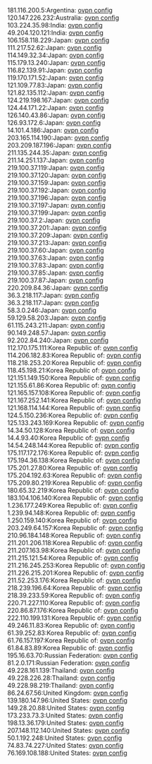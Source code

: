 181.116.200.5:Argentina: [ovpn config](vpn/181_116_200_5.ovpn)  
120.147.226.232:Australia: [ovpn config](vpn/120_147_226_232.ovpn)  
103.224.35.98:India: [ovpn config](vpn/103_224_35_98.ovpn)  
49.204.120.121:India: [ovpn config](vpn/49_204_120_121.ovpn)  
106.158.118.229:Japan: [ovpn config](vpn/106_158_118_229.ovpn)  
111.217.52.62:Japan: [ovpn config](vpn/111_217_52_62.ovpn)  
114.149.32.34:Japan: [ovpn config](vpn/114_149_32_34.ovpn)  
115.179.13.240:Japan: [ovpn config](vpn/115_179_13_240.ovpn)  
116.82.139.91:Japan: [ovpn config](vpn/116_82_139_91.ovpn)  
119.170.171.52:Japan: [ovpn config](vpn/119_170_171_52.ovpn)  
121.109.77.83:Japan: [ovpn config](vpn/121_109_77_83.ovpn)  
121.82.135.112:Japan: [ovpn config](vpn/121_82_135_112.ovpn)  
124.219.198.167:Japan: [ovpn config](vpn/124_219_198_167.ovpn)  
124.44.171.22:Japan: [ovpn config](vpn/124_44_171_22.ovpn)  
126.140.43.86:Japan: [ovpn config](vpn/126_140_43_86.ovpn)  
126.93.172.6:Japan: [ovpn config](vpn/126_93_172_6.ovpn)  
14.101.4.186:Japan: [ovpn config](vpn/14_101_4_186.ovpn)  
203.165.114.190:Japan: [ovpn config](vpn/203_165_114_190.ovpn)  
203.209.187.196:Japan: [ovpn config](vpn/203_209_187_196.ovpn)  
211.135.244.35:Japan: [ovpn config](vpn/211_135_244_35.ovpn)  
211.14.251.137:Japan: [ovpn config](vpn/211_14_251_137.ovpn)  
219.100.37.119:Japan: [ovpn config](vpn/219_100_37_119.ovpn)  
219.100.37.120:Japan: [ovpn config](vpn/219_100_37_120.ovpn)  
219.100.37.159:Japan: [ovpn config](vpn/219_100_37_159.ovpn)  
219.100.37.192:Japan: [ovpn config](vpn/219_100_37_192.ovpn)  
219.100.37.196:Japan: [ovpn config](vpn/219_100_37_196.ovpn)  
219.100.37.197:Japan: [ovpn config](vpn/219_100_37_197.ovpn)  
219.100.37.199:Japan: [ovpn config](vpn/219_100_37_199.ovpn)  
219.100.37.2:Japan: [ovpn config](vpn/219_100_37_2.ovpn)  
219.100.37.201:Japan: [ovpn config](vpn/219_100_37_201.ovpn)  
219.100.37.209:Japan: [ovpn config](vpn/219_100_37_209.ovpn)  
219.100.37.213:Japan: [ovpn config](vpn/219_100_37_213.ovpn)  
219.100.37.60:Japan: [ovpn config](vpn/219_100_37_60.ovpn)  
219.100.37.63:Japan: [ovpn config](vpn/219_100_37_63.ovpn)  
219.100.37.83:Japan: [ovpn config](vpn/219_100_37_83.ovpn)  
219.100.37.85:Japan: [ovpn config](vpn/219_100_37_85.ovpn)  
219.100.37.87:Japan: [ovpn config](vpn/219_100_37_87.ovpn)  
220.209.84.36:Japan: [ovpn config](vpn/220_209_84_36.ovpn)  
36.3.218.117:Japan: [ovpn config](vpn/36_3_218_117.ovpn)  
36.3.218.117:Japan: [ovpn config](vpn/36_3_218_117.ovpn)  
58.3.0.246:Japan: [ovpn config](vpn/58_3_0_246.ovpn)  
59.129.58.203:Japan: [ovpn config](vpn/59_129_58_203.ovpn)  
61.115.243.211:Japan: [ovpn config](vpn/61_115_243_211.ovpn)  
90.149.248.57:Japan: [ovpn config](vpn/90_149_248_57.ovpn)  
92.202.84.240:Japan: [ovpn config](vpn/92_202_84_240.ovpn)  
112.170.175.111:Korea Republic of: [ovpn config](vpn/112_170_175_111.ovpn)  
114.206.182.83:Korea Republic of: [ovpn config](vpn/114_206_182_83.ovpn)  
118.218.253.20:Korea Republic of: [ovpn config](vpn/118_218_253_20.ovpn)  
118.45.198.21:Korea Republic of: [ovpn config](vpn/118_45_198_21.ovpn)  
121.151.149.150:Korea Republic of: [ovpn config](vpn/121_151_149_150.ovpn)  
121.155.61.86:Korea Republic of: [ovpn config](vpn/121_155_61_86.ovpn)  
121.165.157.108:Korea Republic of: [ovpn config](vpn/121_165_157_108.ovpn)  
121.167.252.141:Korea Republic of: [ovpn config](vpn/121_167_252_141.ovpn)  
121.168.114.144:Korea Republic of: [ovpn config](vpn/121_168_114_144.ovpn)  
124.5.150.236:Korea Republic of: [ovpn config](vpn/124_5_150_236.ovpn)  
125.133.243.169:Korea Republic of: [ovpn config](vpn/125_133_243_169.ovpn)  
14.34.50.128:Korea Republic of: [ovpn config](vpn/14_34_50_128.ovpn)  
14.4.93.40:Korea Republic of: [ovpn config](vpn/14_4_93_40.ovpn)  
14.54.248.144:Korea Republic of: [ovpn config](vpn/14_54_248_144.ovpn)  
175.117.172.176:Korea Republic of: [ovpn config](vpn/175_117_172_176.ovpn)  
175.194.36.138:Korea Republic of: [ovpn config](vpn/175_194_36_138.ovpn)  
175.201.27.80:Korea Republic of: [ovpn config](vpn/175_201_27_80.ovpn)  
175.204.192.63:Korea Republic of: [ovpn config](vpn/175_204_192_63.ovpn)  
175.209.80.219:Korea Republic of: [ovpn config](vpn/175_209_80_219.ovpn)  
180.65.32.219:Korea Republic of: [ovpn config](vpn/180_65_32_219.ovpn)  
183.104.106.140:Korea Republic of: [ovpn config](vpn/183_104_106_140.ovpn)  
1.236.177.249:Korea Republic of: [ovpn config](vpn/1_236_177_249.ovpn)  
1.239.94.148:Korea Republic of: [ovpn config](vpn/1_239_94_148.ovpn)  
1.250.159.140:Korea Republic of: [ovpn config](vpn/1_250_159_140.ovpn)  
203.249.64.157:Korea Republic of: [ovpn config](vpn/203_249_64_157.ovpn)  
210.96.184.148:Korea Republic of: [ovpn config](vpn/210_96_184_148.ovpn)  
211.201.206.118:Korea Republic of: [ovpn config](vpn/211_201_206_118.ovpn)  
211.207.163.98:Korea Republic of: [ovpn config](vpn/211_207_163_98.ovpn)  
211.215.121.54:Korea Republic of: [ovpn config](vpn/211_215_121_54.ovpn)  
211.216.245.253:Korea Republic of: [ovpn config](vpn/211_216_245_253.ovpn)  
211.226.215.201:Korea Republic of: [ovpn config](vpn/211_226_215_201.ovpn)  
211.52.253.176:Korea Republic of: [ovpn config](vpn/211_52_253_176.ovpn)  
218.239.196.64:Korea Republic of: [ovpn config](vpn/218_239_196_64.ovpn)  
218.39.233.59:Korea Republic of: [ovpn config](vpn/218_39_233_59.ovpn)  
220.71.227.110:Korea Republic of: [ovpn config](vpn/220_71_227_110.ovpn)  
220.86.87.176:Korea Republic of: [ovpn config](vpn/220_86_87_176.ovpn)  
222.110.199.131:Korea Republic of: [ovpn config](vpn/222_110_199_131.ovpn)  
49.246.11.83:Korea Republic of: [ovpn config](vpn/49_246_11_83.ovpn)  
61.39.252.83:Korea Republic of: [ovpn config](vpn/61_39_252_83.ovpn)  
61.76.157.197:Korea Republic of: [ovpn config](vpn/61_76_157_197.ovpn)  
61.84.83.89:Korea Republic of: [ovpn config](vpn/61_84_83_89.ovpn)  
195.16.63.70:Russian Federation: [ovpn config](vpn/195_16_63_70.ovpn)  
81.2.0.171:Russian Federation: [ovpn config](vpn/81_2_0_171.ovpn)  
49.228.161.139:Thailand: [ovpn config](vpn/49_228_161_139.ovpn)  
49.228.226.28:Thailand: [ovpn config](vpn/49_228_226_28.ovpn)  
49.228.98.219:Thailand: [ovpn config](vpn/49_228_98_219.ovpn)  
86.24.67.56:United Kingdom: [ovpn config](vpn/86_24_67_56.ovpn)  
139.180.147.96:United States: [ovpn config](vpn/139_180_147_96.ovpn)  
149.28.20.88:United States: [ovpn config](vpn/149_28_20_88.ovpn)  
173.233.73.3:United States: [ovpn config](vpn/173_233_73_3.ovpn)  
198.13.36.179:United States: [ovpn config](vpn/198_13_36_179.ovpn)  
207.148.112.140:United States: [ovpn config](vpn/207_148_112_140.ovpn)  
50.1.192.248:United States: [ovpn config](vpn/50_1_192_248.ovpn)  
74.83.74.227:United States: [ovpn config](vpn/74_83_74_227.ovpn)  
76.169.108.188:United States: [ovpn config](vpn/76_169_108_188.ovpn)  
